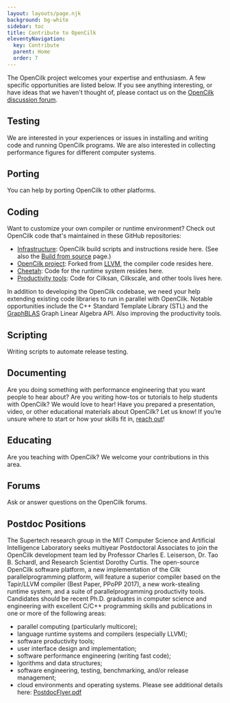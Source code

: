```yaml
---
layout: layouts/page.njk
background: bg-white
sidebar: toc
title: Contribute to OpenCilk
eleventyNavigation:
  key: Contribute
  parent: Home
  order: 7
---
```


The OpenCilk project welcomes your expertise and enthusiasm. A few specific opportunities are listed below. If you see anything interesting, or have ideas that we haven't thought of, please contact us on the [OpenCilk discussion forum](https://github.com/OpenCilk/opencilk-project/discussions). 

## Testing
We are interested in your experiences or issues in installing and writing code and running OpenCilk programs.
We are also interested in collecting performance figures for different computer systems.

## Porting
You can help by porting OpenCilk to other platforms.

## Coding
Want to customize your own compiler or runtime environment? Check out OpenCilk code that's maintained in these GitHub repositories:

- [Infrastructure](https://github.com/OpenCilk/infrastructure): OpenCilk build scripts and instructions reside here. (See also the [Build from source](/doc/users-guide/build-opencilk-from-source/) page.)
- [OpenCilk project](https://github.com/OpenCilk/opencilk-project): Forked from [LLVM](https://github.com/llvm/llvm-project), the compiler code resides here.
- [Cheetah](https://github.com/OpenCilk/cheetah): Code for the runtime system resides here.
- [Productivity tools](https://github.com/OpenCilk/productivity-tools): Code for Cilksan, Cilkscale, and other tools lives here.

In addition to developing the OpenCilk codebase, we need your help extending existing code libraries to run in parallel with OpenCilk. Notable opportunities include the C++ Standard Template Library (STL) and the [GraphBLAS](https://graphblas.org/) Graph Linear Algebra API.  Also improving the productivity tools.

## Scripting
Writing scripts to automate release testing.

## Documenting
Are you doing something with performance engineering that you want people to hear about? Are you writing how-tos or tutorials to help students with OpenCilk? We would love to hear! Have you prepared a presentation, video, or other educational materials about OpenCilk? Let us know! If you’re unsure where to start or how your skills fit in, [reach out](https://github.com/OpenCilk/opencilk-project/discussions)! 

## Educating
Are you teaching with OpenCilk?  We welcome your contributions in this area.

## Forums
Ask or answer questions on the OpenCilk forums.

## Postdoc Positions

The Supertech research group in the MIT Computer Science and Artificial Intelligence Laboratory seeks multiyear Postdoctoral Associates to join the OpenCilk development team led by Professor Charles E. Leiserson, Dr. Tao B. Schardl, and Research Scientist Dorothy Curtis. The open-source OpenCilk software platform, a new implementation of the Cilk parallelprogramming platform, will feature a superior compiler based on the Tapir/LLVM compiler (Best Paper, PPoPP 2017), a new work-stealing runtime system, and a suite of parallelprogramming productivity tools. Candidates should be recent Ph.D. graduates in computer science and engineering with excellent C/C++ programming skills and publications in one or more of the following areas:
- parallel computing (particularly multicore);
- language runtime systems and compilers (especially LLVM);
- software productivity tools;
- user interface design and implementation;
- software performance engineering (writing fast code);
- lgorithms and data structures;
- software engineering, testing, benchmarking, and/or release management;
- cloud environments and operating systems.
Please see additional details here:
[PostdocFlyer.pdf](https://github.com/OpenCilk/www.opencilk.org/files/8886546/PostdocFlyer.pdf)


